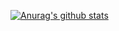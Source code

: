 
[![Anurag's github stats](https://github-readme-stats.vercel.app/api?username=wun1107)](https://github.com/anuraghazra/github-readme-stats)
